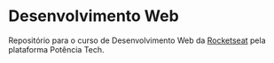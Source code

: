 # Desenvolvimento Web
Repositório para o curso de Desenvolvimento Web da [Rocketseat](https://www.rocketseat.com.br/) pela plataforma Potência Tech.